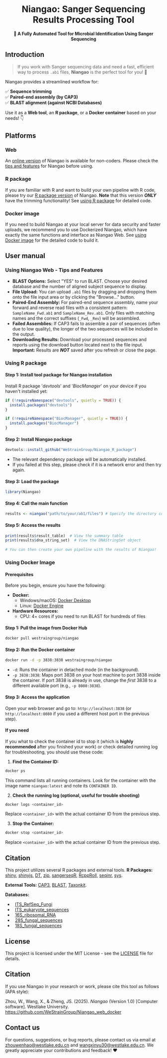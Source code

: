 <h1 align="center">Niangao: Sanger Sequencing Results Processing Tool</h1>
<p align="center">
  <strong>🔬 A Fully Automated Tool for Microbial Identification Using Sanger Sequencing</strong>
</p>

## Introduction

> If you work with Sanger sequencing data and need a fast, efficient way to process `.ab1` files, **Niangao** is the perfect tool for you! 🚀 

Niangao provides a streamlined workflow for:

✅ **Sequence trimming**  
✅ **Paired-end assembly (by CAP3)**  
✅ **BLAST alignment (against NCBI Databases)** 

Use it as a **Web tool**, an **R package**, or a **Docker container** based on your needs! 👇  
## Platforms
### Web
An [online version](https://niangao.lab.westlake.edu.cn) of Niangao is available for non-coders. Please check the [tips and features](#using-niangao-web---tips-and-features) for Niangao before using.
### R package
If you are familiar with R and want to build your own pipeline with R code, please try our [R package version](https://github.com/WeStrainGroup/Niangao_R_package) of Niangao. **Note** that this version ***ONLY*** have the trimming functionality! See [using R package](#using-r-package) for detailed code.
### Docker image
If you need to build Niangao at your local server for data security and faster uploads, we recommend you to use Dockerized Niangao, which have exactly the same functions and interface as Niangao Web. See [using Docker image](#using-docker-image) for the detailed code to build it.
## User manual
### Using Niangao Web - Tips and Features
- **BLAST Options:** Select "YES" to run BLAST. Choose your desired database and the number of aligned subject sequence to display.
- **File Upload:** You can upload `.ab1` files by dragging and dropping them onto the file input area or by clicking the "Browse..." button.
- **Paired-End Assembly:** For paired-end sequence assembly, name your forward and reverse read files with a consistent pattern: `SampleName_Fwd.ab1` and `SampleName_Rev.ab1`.  Only files with matching names and the correct suffixes (`_Fwd`, `_Rev`) will be assembled.
- **Failed Assemblies:** If CAP3 fails to assemble a pair of sequences (often due to low quality), the longer of the two sequences will be included in the output.
- **Downloading Results:**  Download your processed sequences and reports using the download button located next to the file input. **Important:** Results are ***NOT*** saved after you refresh or close the page.
### Using R package 
#### Step 1: Install tool package for Niangao installation
Install R package '*devtools*' and '*BiocManager*' on your device if you haven't installed yet:
``` R
if (!requireNamespace("devtools", quietly = TRUE)) {
  install.packages("devtools")
}

if (!requireNamespace("BiocManager", quietly = TRUE)) {
  install.packages("BiocManager")
}

```
#### Step 2: Install Niangao package
``` R
devtools::install_github("WeStrainGroup/Niangao_R_package")
```
- The relevant dependency package will be automatically installed. 
- If you failed at this step, please check if it is a network error and then try again.
#### Step 3: Load the package
``` R
library(Niangao)
``` 
#### Step 4: Call the main function
``` R
results <- niangao("path/to/your/ab1/files") # Specify the directory containing your .ab1 files
```
#### Step 5: Access the results
``` R
print(results$result_table)  # View the summary table
print(results$dna_string_set)  # View the DNAStringSet object
	
# You can then create your own pipeline with the results of Niangao!
```
### Using Docker Image
#### Prerequisites
Before you begin, ensure you have the following:
*   **Docker:**
    *   Windows/macOS: [Docker Desktop](https://www.docker.com/products/docker-desktop)
    *   Linux: [Docker Engine](https://docs.docker.com/engine/install/)
*   **Hardware Resources:** 
	-   CPU: 4+ cores if you need to run BLAST for hundreds of files
#### Step 1: Pull the image from Docker Hub
```bash
docker pull westraingroup/niangao
```
#### Step 2: Run the Docker container
```bash
docker run -d -p 3838:3838 westraingroup/niangao
 ```
*   `-d`: Runs the container in detached mode (in the background).
*   `-p 3838:3838`: Maps port 3838 on your host machine to port 3838 inside the container.  If port 3838 is already in use, change the *first* 3838 to a different available port (e.g., `-p 8080:3838`).
#### Step 3: Access the application
Open your web browser and go to:  `http://localhost:3838` (or `http://localhost:8080` if you used a different host port in the previous step).
#### If you need
If you what to check the container id to stop it (which is **highly recommended** after you finished your work) or check detailed running log for troubleshooting, you should use these code:
1.  **Find the Container ID:**
```bash
docker ps
```
This command lists all running containers.  Look for the container with the image name `niangao:latest` and note its `CONTAINER ID`.

2.  **Check the running log (optional, useful for trouble shooting)**
```bash
docker logs <container_id>
```
Replace `<container_id>` with the actual container ID from the previous step.

3.  **Stop the Container:**
```bash
docker stop <container_id>
```
Replace `<container_id>` with the actual container ID from the previous step.
## Citation
This project utilizes several R packages and external tools.
**R Packages:** [shiny](https://github.com/rstudio/shiny), [shinyjs](https://github.com/daattali/shinyjs), [DT](https://github.com/rstudio/DT), [zip](https://github.com/r-lib/zip), [sangerseqR](https://github.com/jonathonthill/sangerseqR),  [RcppRoll](https://github.com/kevinushey/RcppRoll), [seqinr](https://github.com/lbbe-software/seqinr), [sys](https://github.com/jeroen/sys).

**External Tools:** [CAP3](https://faculty.sites.iastate.edu/xqhuang/cap3-and-pcap-sequence-and-genome-assembly-programs), [BLAST](https://blast.ncbi.nlm.nih.gov/Blast.cgi), [Taxonkit](https://github.com/shenwei356/taxonkit/).

**Databases:**
*   [ITS_RefSeq_Fungi](https://ftp.ncbi.nlm.nih.gov/blast/db/ITS_RefSeq_Fungi.tar.gz)
*   [ITS_eukaryote_sequences](https://ftp.ncbi.nlm.nih.gov/blast/db/ITS_eukaryote_sequences.tar.gz)
*   [16S_ribosomal_RNA](https://ftp.ncbi.nlm.nih.gov/blast/db/16S_ribosomal_RNA.tar.gz)
*   [28S_fungal_sequences](https://ftp.ncbi.nlm.nih.gov/blast/db/28S_fungal_sequences.tar.gz)
*   [18S_fungal_sequences](https://ftp.ncbi.nlm.nih.gov/blast/db/18S_fungal_sequences.tar.gz)
## License
This project is licensed under the MIT License - see the [LICENSE](LICENSE) file for details.
## Citation
If you use Niangao in your research or work, please cite this tool as follows (APA style):

Zhou, W., Wang, X., & Zheng, JS. (2025). *Niangao* (Version 1.0) [Computer software]. Westlake University. https://github.com/WeStrainGroup/Niangao_web_docker

## Contact us
For questions, suggestions, or bug reports, please contact us via email at [zhouwenhao@westlake.edu.cn](mailto:zhouwenhao@westlake.edu.cn) and [wangxinyu30@westlake.edu.cn](mailto:wangxinyu30@westlake.edu.cn).
We greatly appreciate your contributions and feedback! ❤